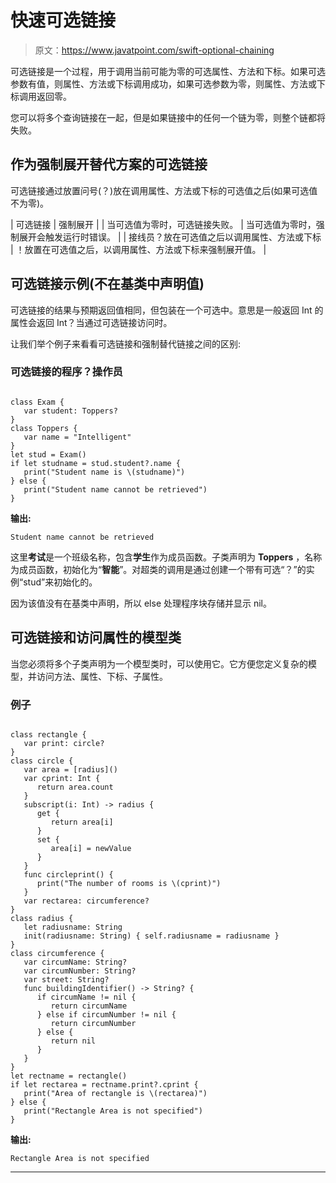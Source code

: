 # 快速可选链接

> 原文：<https://www.javatpoint.com/swift-optional-chaining>

可选链接是一个过程，用于调用当前可能为零的可选属性、方法和下标。如果可选参数有值，则属性、方法或下标调用成功，如果可选参数为零，则属性、方法或下标调用返回零。

您可以将多个查询链接在一起，但是如果链接中的任何一个链为零，则整个链都将失败。

## 作为强制展开替代方案的可选链接

可选链接通过放置问号(？)放在调用属性、方法或下标的可选值之后(如果可选值不为零)。

| 可选链接 | 强制展开 |
| 当可选值为零时，可选链接失败。 | 当可选值为零时，强制展开会触发运行时错误。 |
| 接线员？放在可选值之后以调用属性、方法或下标 | ！放置在可选值之后，以调用属性、方法或下标来强制展开值。 |

## 可选链接示例(不在基类中声明值)

可选链接的结果与预期返回值相同，但包装在一个可选中。意思是一般返回 Int 的属性会返回 Int？当通过可选链接访问时。

让我们举个例子来看看可选链接和强制替代链接之间的区别:

### 可选链接的程序？操作员

```

class Exam {
   var student: Toppers?
}
class Toppers {
   var name = "Intelligent"
}
let stud = Exam()
if let studname = stud.student?.name {
   print("Student name is \(studname)")
} else {
   print("Student name cannot be retrieved")
}

```

**输出:**

```
Student name cannot be retrieved 

```

这里**考试**是一个班级名称，包含**学生**作为成员函数。子类声明为 **Toppers** ，名称为成员函数，初始化为“**智能**”。对超类的调用是通过创建一个带有可选“？”的实例“stud”来初始化的。

因为该值没有在基类中声明，所以 else 处理程序块存储并显示 nil。

## 可选链接和访问属性的模型类

当您必须将多个子类声明为一个模型类时，可以使用它。它方便您定义复杂的模型，并访问方法、属性、下标、子属性。

### 例子

```

class rectangle {
   var print: circle?
}
class circle {
   var area = [radius]()
   var cprint: Int {
      return area.count
   }
   subscript(i: Int) -> radius {
      get {
         return area[i]
      }
      set {
         area[i] = newValue
      }
   }
   func circleprint() {
      print("The number of rooms is \(cprint)")
   }
   var rectarea: circumference?
}
class radius {
   let radiusname: String
   init(radiusname: String) { self.radiusname = radiusname }
}
class circumference {
   var circumName: String?
   var circumNumber: String?
   var street: String?
   func buildingIdentifier() -> String? {
      if circumName != nil {
         return circumName
      } else if circumNumber != nil {
         return circumNumber
      } else {
         return nil
      }
   }
}
let rectname = rectangle()
if let rectarea = rectname.print?.cprint {
   print("Area of rectangle is \(rectarea)")
} else {
   print("Rectangle Area is not specified")
}

```

**输出:**

```
Rectangle Area is not specified

```

* * *
